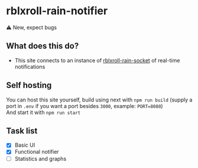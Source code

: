 # rblxroll-rain-notifier

⚠ New, expect bugs

## What does this do?

- This site connects to an instance of [rblxroll-rain-socket](https://github.com/robertsspaceindustries/rblxroll-rain-socket) of real-time notifications

## Self hosting

You can host this site yourself, build using next with `npm run build` (supply a port in `.env` if you want a port besides `3000`, example: `PORT=8080`) \
And start it with `npm run start`

## Task list

-   [x] Basic UI
-   [x] Functional notifier
-   [ ] Statistics and graphs